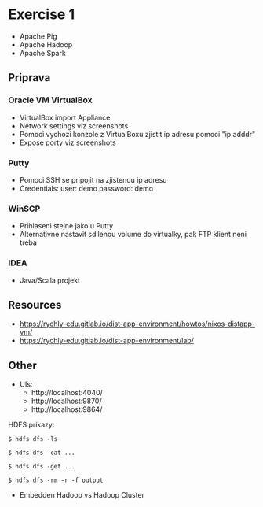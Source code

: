 # Exercise 1

- Apache Pig
- Apache Hadoop
- Apache Spark

## Priprava

### Oracle VM VirtualBox
- VirtualBox import Appliance
- Network settings viz screenshots
- Pomoci vychozi konzole z VirtualBoxu zjistit ip adresu pomoci "ip adddr"
- Expose porty viz screenshots

### Putty
- Pomoci SSH se pripojit na zjistenou ip adresu
- Credentials:
    user: demo
    password: demo

### WinSCP
- Prihlaseni stejne jako u Putty
- Alternativne nastavit sdilenou volume do virtualky, pak FTP klient neni treba

### IDEA
- Java/Scala projekt

## Resources
- https://rychly-edu.gitlab.io/dist-app-environment/howtos/nixos-distapp-vm/
- https://rychly-edu.gitlab.io/dist-app-environment/lab/

## Other

- UIs:
    - http://localhost:4040/
    - http://localhost:9870/
    - http://localhost:9864/

HDFS prikazy:
```
$ hdfs dfs -ls
```

```
$ hdfs dfs -cat ...
```

```
$ hdfs dfs -get ...
```

```
$ hdfs dfs -rm -r -f output
```

- Embedden Hadoop vs Hadoop Cluster
